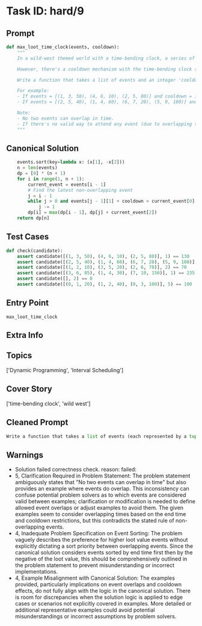 # Task ID: hard/9

## Prompt

```python
def max_loot_time_clock(events, cooldown):
    """
    In a wild-west themed world with a time-bending clock, a series of events to rob valuable items appear over a time continuum. Each event is described as a tuple (start_time, end_time, loot_value) representing the start and end timing of the event and the value of the loot that can be extracted by attending the event in its entirety.

    However, there's a cooldown mechanism with the time-bending clock such that after attending one event, you can't attend another event that starts within 'cooldown' time after the end of the previous event.

    Write a function that takes a list of events and an integer 'cooldown' and returns the maximum total value of loot that can be collected by optimally choosing events considering the constraints imposed by cooldown. When multiple events can be chosen with the same start time or close end times within the cooldown period, preference should be given to the event with the higher loot value.

    For example:
    - If events = [(1, 3, 50), (4, 6, 10), (2, 5, 80)] and cooldown = 1, the maximum loot is 130 (attend events indexed at 0 and 1).
    - If events = [(2, 5, 40), (1, 4, 60), (6, 7, 20), (5, 9, 100)] and cooldown = 1, the maximum sensible choice for loot optimization is the event indexed at 3 for a loot of 100, given earlier overlapping and cooldown issues.

    Note:
    - No two events can overlap in time.
    - If there's no valid way to attend any event (due to overlapping times or cooldown constraints), return 0.
    """

```

## Canonical Solution

```python
    events.sort(key=lambda x: (x[1], -x[2]))
    n = len(events)
    dp = [0] * (n + 1)
    for i in range(1, n + 1):
        current_event = events[i - 1]
        # Find the latest non-overlapping event
        j = i - 1
        while j > 0 and events[j - 1][1] + cooldown > current_event[0]:
            j -= 1
        dp[i] = max(dp[i - 1], dp[j] + current_event[2])
    return dp[n]
```

## Test Cases

```python
def check(candidate):
    assert candidate([(1, 3, 50), (4, 6, 10), (2, 5, 80)], 1) == 130
    assert candidate([(2, 5, 40), (1, 4, 60), (6, 7, 20), (5, 9, 100)], 1) == 100
    assert candidate([(1, 2, 10), (3, 5, 20), (2, 6, 70)], 2) == 70
    assert candidate([(3, 6, 85), (1, 4, 30), (7, 10, 150)], 1) == 235
    assert candidate([], 2) == 0
    assert candidate([(0, 1, 20), (1, 2, 40), (0, 3, 100)], 5) == 100
```

## Entry Point

`max_loot_time_clock`

## Extra Info

## Topics

['Dynamic Programming', 'Interval Scheduling']

## Cover Story

['time-bending clock', 'wild west']

## Cleaned Prompt

```python
Write a function that takes a list of events (each represented by a tuple containing start time, end time, and loot value) and an integer 'cooldown'. Calculate the maximum total loot that can be collected without overlapping events and considering the cooldown. Events can be sorted and chosen based on their end time and loot value to optimize the loot collection.
```

## Warnings

- Solution failed correctness check. reason: failed: 
- 5, Clarification Required in Problem Statement: The problem statement ambiguously states that "No two events can overlap in time" but also provides an example where events do overlap. This inconsistency can confuse potential problem solvers as to which events are considered valid between examples; clarification or modification is needed to define allowed event overlaps or adjust examples to avoid them. The given examples seem to consider overlapping times based on the end time and cooldown restrictions, but this contradicts the stated rule of non-overlapping events.
- 4, Inadequate Problem Specification on Event Sorting: The problem vaguely describes the preference for higher loot value events without explicitly dictating a sort priority between overlapping events. Since the canonical solution considers events sorted by end time first then by the negative of the loot value, this should be comprehensively outlined in the problem statement to prevent misunderstanding or incorrect implementations.
- 4, Example Misalignment with Canonical Solution: The examples provided, particularly implications on event overlaps and cooldown effects, do not fully align with the logic in the canonical solution. There is room for discrepancies when the solution logic is applied to edge cases or scenarios not explicitly covered in examples. More detailed or additional representative examples could avoid potential misunderstandings or incorrect assumptions by problem solvers.

